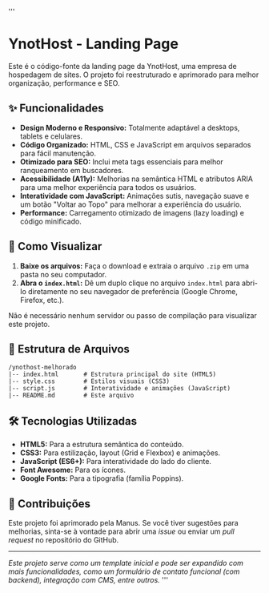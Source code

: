 '''
# YnotHost - Landing Page

Este é o código-fonte da landing page da YnotHost, uma empresa de hospedagem de sites. O projeto foi reestruturado e aprimorado para melhor organização, performance e SEO.

## ✨ Funcionalidades

- **Design Moderno e Responsivo:** Totalmente adaptável a desktops, tablets e celulares.
- **Código Organizado:** HTML, CSS e JavaScript em arquivos separados para fácil manutenção.
- **Otimizado para SEO:** Inclui meta tags essenciais para melhor ranqueamento em buscadores.
- **Acessibilidade (A11y):** Melhorias na semântica HTML e atributos ARIA para uma melhor experiência para todos os usuários.
- **Interatividade com JavaScript:** Animações sutis, navegação suave e um botão "Voltar ao Topo" para melhorar a experiência do usuário.
- **Performance:** Carregamento otimizado de imagens (lazy loading) e código minificado.

## 🚀 Como Visualizar

1.  **Baixe os arquivos:** Faça o download e extraia o arquivo `.zip` em uma pasta no seu computador.
2.  **Abra o `index.html`:** Dê um duplo clique no arquivo `index.html` para abri-lo diretamente no seu navegador de preferência (Google Chrome, Firefox, etc.).

Não é necessário nenhum servidor ou passo de compilação para visualizar este projeto.

## 📂 Estrutura de Arquivos

```
/ynothost-melhorado
|-- index.html       # Estrutura principal do site (HTML5)
|-- style.css        # Estilos visuais (CSS3)
|-- script.js        # Interatividade e animações (JavaScript)
|-- README.md        # Este arquivo
```

## 🛠️ Tecnologias Utilizadas

- **HTML5:** Para a estrutura semântica do conteúdo.
- **CSS3:** Para estilização, layout (Grid e Flexbox) e animações.
- **JavaScript (ES6+):** Para interatividade do lado do cliente.
- **Font Awesome:** Para os ícones.
- **Google Fonts:** Para a tipografia (família Poppins).

## 🤝 Contribuições

Este projeto foi aprimorado pela Manus. Se você tiver sugestões para melhorias, sinta-se à vontade para abrir uma *issue* ou enviar um *pull request* no repositório do GitHub.

---

*Este projeto serve como um template inicial e pode ser expandido com mais funcionalidades, como um formulário de contato funcional (com backend), integração com CMS, entre outros.*
'''
